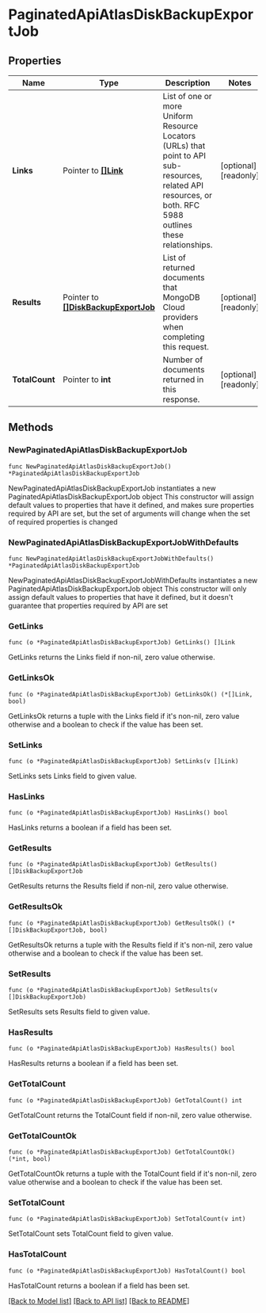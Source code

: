 # PaginatedApiAtlasDiskBackupExportJob

## Properties

Name | Type | Description | Notes
------------ | ------------- | ------------- | -------------
**Links** | Pointer to [**[]Link**](Link.md) | List of one or more Uniform Resource Locators (URLs) that point to API sub-resources, related API resources, or both. RFC 5988 outlines these relationships. | [optional] [readonly] 
**Results** | Pointer to [**[]DiskBackupExportJob**](DiskBackupExportJob.md) | List of returned documents that MongoDB Cloud providers when completing this request. | [optional] [readonly] 
**TotalCount** | Pointer to **int** | Number of documents returned in this response. | [optional] [readonly] 

## Methods

### NewPaginatedApiAtlasDiskBackupExportJob

`func NewPaginatedApiAtlasDiskBackupExportJob() *PaginatedApiAtlasDiskBackupExportJob`

NewPaginatedApiAtlasDiskBackupExportJob instantiates a new PaginatedApiAtlasDiskBackupExportJob object
This constructor will assign default values to properties that have it defined,
and makes sure properties required by API are set, but the set of arguments
will change when the set of required properties is changed

### NewPaginatedApiAtlasDiskBackupExportJobWithDefaults

`func NewPaginatedApiAtlasDiskBackupExportJobWithDefaults() *PaginatedApiAtlasDiskBackupExportJob`

NewPaginatedApiAtlasDiskBackupExportJobWithDefaults instantiates a new PaginatedApiAtlasDiskBackupExportJob object
This constructor will only assign default values to properties that have it defined,
but it doesn't guarantee that properties required by API are set

### GetLinks

`func (o *PaginatedApiAtlasDiskBackupExportJob) GetLinks() []Link`

GetLinks returns the Links field if non-nil, zero value otherwise.

### GetLinksOk

`func (o *PaginatedApiAtlasDiskBackupExportJob) GetLinksOk() (*[]Link, bool)`

GetLinksOk returns a tuple with the Links field if it's non-nil, zero value otherwise
and a boolean to check if the value has been set.

### SetLinks

`func (o *PaginatedApiAtlasDiskBackupExportJob) SetLinks(v []Link)`

SetLinks sets Links field to given value.

### HasLinks

`func (o *PaginatedApiAtlasDiskBackupExportJob) HasLinks() bool`

HasLinks returns a boolean if a field has been set.

### GetResults

`func (o *PaginatedApiAtlasDiskBackupExportJob) GetResults() []DiskBackupExportJob`

GetResults returns the Results field if non-nil, zero value otherwise.

### GetResultsOk

`func (o *PaginatedApiAtlasDiskBackupExportJob) GetResultsOk() (*[]DiskBackupExportJob, bool)`

GetResultsOk returns a tuple with the Results field if it's non-nil, zero value otherwise
and a boolean to check if the value has been set.

### SetResults

`func (o *PaginatedApiAtlasDiskBackupExportJob) SetResults(v []DiskBackupExportJob)`

SetResults sets Results field to given value.

### HasResults

`func (o *PaginatedApiAtlasDiskBackupExportJob) HasResults() bool`

HasResults returns a boolean if a field has been set.

### GetTotalCount

`func (o *PaginatedApiAtlasDiskBackupExportJob) GetTotalCount() int`

GetTotalCount returns the TotalCount field if non-nil, zero value otherwise.

### GetTotalCountOk

`func (o *PaginatedApiAtlasDiskBackupExportJob) GetTotalCountOk() (*int, bool)`

GetTotalCountOk returns a tuple with the TotalCount field if it's non-nil, zero value otherwise
and a boolean to check if the value has been set.

### SetTotalCount

`func (o *PaginatedApiAtlasDiskBackupExportJob) SetTotalCount(v int)`

SetTotalCount sets TotalCount field to given value.

### HasTotalCount

`func (o *PaginatedApiAtlasDiskBackupExportJob) HasTotalCount() bool`

HasTotalCount returns a boolean if a field has been set.


[[Back to Model list]](../README.md#documentation-for-models) [[Back to API list]](../README.md#documentation-for-api-endpoints) [[Back to README]](../README.md)


